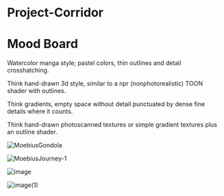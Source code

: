 # Project-Corridor

# Mood Board

Watercolor manga style; pastel colors, thin outlines and detail crosshatching.

Think hand-drawn 3d style, similar to a npr (nonphotorealistic) TOON shader with outlines.

Think gradients, empty space without detail punctuated by dense fine details where it counts.

Think hand-drawn photoscanned textures or simple gradient textures plus an outline shader.

![MoebiusGondola](https://github.com/user-attachments/assets/3a3fbb9c-2952-42a4-9c23-1d3618b2c536)

![MoebiusJourney-1](https://github.com/user-attachments/assets/0261a5af-b83b-445b-9686-9a04f403fdae)

![image](https://github.com/user-attachments/assets/3c2e20c0-cfe3-4e16-a0b9-309623981022)

![image(1)](https://github.com/user-attachments/assets/df67553c-dcf7-4d48-9c48-0a3e32dba5d8)
